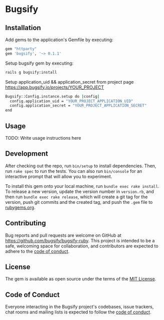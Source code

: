 # Bugsify

## Installation

Add gems to the application's Gemfile by executing:

```sh
gem "httparty"
gem 'bugsify', '~> 0.1.1'
```

Setup bugsify gem by executing:

```sh 
rails g bugsify:install
```

Setup application_uid && application_secret from project page https://app.bugsify.io/projects/YOUR_PROJECT

```sh 
Bugsify::Config.instance.setup do |config|
  config.application_uid = "YOUR_PROJECT_APPLICATION_UID"
  config.application_secret = "YOUR_PROJECT_APPLICATION_SECRET"
end
```

## Usage

TODO: Write usage instructions here

## Development

After checking out the repo, run `bin/setup` to install dependencies. Then, run `rake spec` to run the tests. You can also run `bin/console` for an interactive prompt that will allow you to experiment.

To install this gem onto your local machine, run `bundle exec rake install`. To release a new version, update the version number in `version.rb`, and then run `bundle exec rake release`, which will create a git tag for the version, push git commits and the created tag, and push the `.gem` file to [rubygems.org](https://rubygems.org).

## Contributing

Bug reports and pull requests are welcome on GitHub at https://github.com/bugsify/bugsify-ruby. This project is intended to be a safe, welcoming space for collaboration, and contributors are expected to adhere to the [code of conduct](https://github.com/bugsify/bugsify-ruby/blob/main/CODE_OF_CONDUCT.md).

## License

The gem is available as open source under the terms of the [MIT License](https://github.com/bugsify/bugsify-ruby/blob/main/LICENSE.txt).

## Code of Conduct

Everyone interacting in the Bugsify project's codebases, issue trackers, chat rooms and mailing lists is expected to follow the [code of conduct](https://github.com/bugsify/bugsify-ruby/blob/main/CODE_OF_CONDUCT.md).
